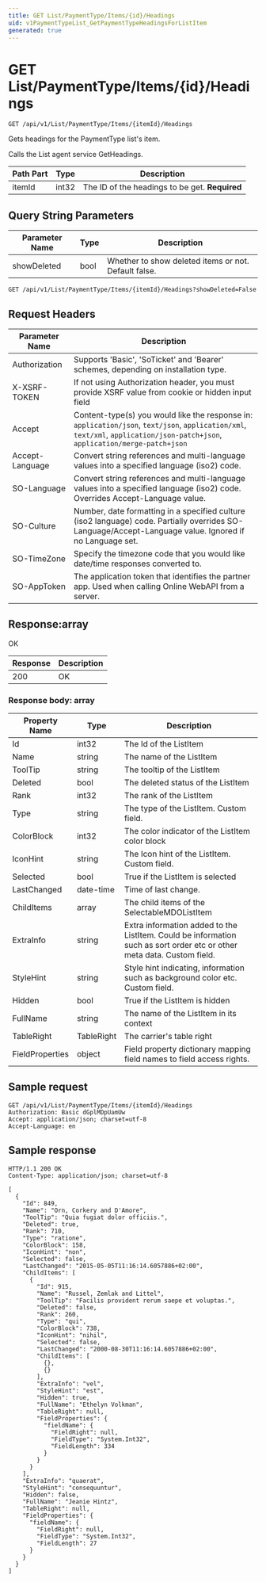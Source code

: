 ```yaml
---
title: GET List/PaymentType/Items/{id}/Headings
uid: v1PaymentTypeList_GetPaymentTypeHeadingsForListItem
generated: true
---
```


# GET List/PaymentType/Items/{id}/Headings

```http
GET /api/v1/List/PaymentType/Items/{itemId}/Headings
```

Gets headings for the PaymentType list's item.


Calls the List agent service GetHeadings.





| Path Part | Type | Description |
|-----------|------|-------------|
| itemId | int32 | The ID of the headings to be get. **Required** |


## Query String Parameters

| Parameter Name | Type |  Description |
|----------------|------|--------------|
| showDeleted | bool |  Whether to show deleted items or not. Default false. |

```http
GET /api/v1/List/PaymentType/Items/{itemId}/Headings?showDeleted=False
```


## Request Headers

| Parameter Name | Description |
|----------------|-------------|
| Authorization  | Supports 'Basic', 'SoTicket' and 'Bearer' schemes, depending on installation type. |
| X-XSRF-TOKEN   | If not using Authorization header, you must provide XSRF value from cookie or hidden input field |
| Accept         | Content-type(s) you would like the response in: `application/json`, `text/json`, `application/xml`, `text/xml`, `application/json-patch+json`, `application/merge-patch+json` |
| Accept-Language | Convert string references and multi-language values into a specified language (iso2) code. |
| SO-Language | Convert string references and multi-language values into a specified language (iso2) code. Overrides Accept-Language value. |
| SO-Culture | Number, date formatting in a specified culture (iso2 language) code. Partially overrides SO-Language/Accept-Language value. Ignored if no Language set. |
| SO-TimeZone | Specify the timezone code that you would like date/time responses converted to. |
| SO-AppToken | The application token that identifies the partner app. Used when calling Online WebAPI from a server. |


## Response:array

OK

| Response | Description |
|----------------|-------------|
| 200 | OK |

### Response body: array

| Property Name | Type |  Description |
|----------------|------|--------------|
| Id | int32 | The Id of the ListItem |
| Name | string | The name of the ListItem |
| ToolTip | string | The tooltip of the ListItem |
| Deleted | bool | The deleted status of the ListItem |
| Rank | int32 | The rank of the ListItem |
| Type | string | The type of the ListItem. Custom field. |
| ColorBlock | int32 | The color indicator of the ListItem color block |
| IconHint | string | The Icon hint of the ListItem. Custom field. |
| Selected | bool | True if the ListItem is selected |
| LastChanged | date-time | Time of last change. |
| ChildItems | array | The child items of the SelectableMDOListItem |
| ExtraInfo | string | Extra information added to the ListItem. Could be information such as sort order etc or other meta data. Custom field. |
| StyleHint | string | Style hint indicating, information such as background color etc. Custom field. |
| Hidden | bool | True if the ListItem is hidden |
| FullName | string | The name of the ListItem in its context |
| TableRight | TableRight | The carrier's table right |
| FieldProperties | object | Field property dictionary mapping field names to field access rights. |

## Sample request

```http!
GET /api/v1/List/PaymentType/Items/{itemId}/Headings
Authorization: Basic dGplMDpUamUw
Accept: application/json; charset=utf-8
Accept-Language: en
```

## Sample response

```http_
HTTP/1.1 200 OK
Content-Type: application/json; charset=utf-8

[
  {
    "Id": 849,
    "Name": "Orn, Corkery and D'Amore",
    "ToolTip": "Quia fugiat dolor officiis.",
    "Deleted": true,
    "Rank": 710,
    "Type": "ratione",
    "ColorBlock": 158,
    "IconHint": "non",
    "Selected": false,
    "LastChanged": "2015-05-05T11:16:14.6057886+02:00",
    "ChildItems": [
      {
        "Id": 915,
        "Name": "Russel, Zemlak and Littel",
        "ToolTip": "Facilis provident rerum saepe et voluptas.",
        "Deleted": false,
        "Rank": 260,
        "Type": "qui",
        "ColorBlock": 738,
        "IconHint": "nihil",
        "Selected": false,
        "LastChanged": "2000-08-30T11:16:14.6057886+02:00",
        "ChildItems": [
          {},
          {}
        ],
        "ExtraInfo": "vel",
        "StyleHint": "est",
        "Hidden": true,
        "FullName": "Ethelyn Volkman",
        "TableRight": null,
        "FieldProperties": {
          "fieldName": {
            "FieldRight": null,
            "FieldType": "System.Int32",
            "FieldLength": 334
          }
        }
      }
    ],
    "ExtraInfo": "quaerat",
    "StyleHint": "consequuntur",
    "Hidden": false,
    "FullName": "Jeanie Hintz",
    "TableRight": null,
    "FieldProperties": {
      "fieldName": {
        "FieldRight": null,
        "FieldType": "System.Int32",
        "FieldLength": 27
      }
    }
  }
]
```